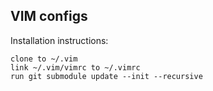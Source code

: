 VIM configs
-----------

Installation instructions:

    clone to ~/.vim
    link ~/.vim/vimrc to ~/.vimrc
    run git submodule update --init --recursive

